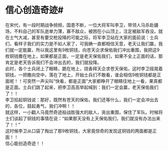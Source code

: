 # 信心创造奇迹#
在宋代，有一段时期战争频频，国患不断，一位大将军叫李卫，带领人马杀赴疆场，不料自己的军队逝单力薄，寡不敌众，被困在小山顶上，注定被敌军吞没。就在士气大减，甚至有要交枪投降的可能之际，将军李卫站在大家的面前说：士兵们，看样子我们的实力是不如人家了，可我确一直都相信天意，老天让我们赢，我们就一定能赢，所以我这里有9枚铜钱，向苍天企求保佑我们冲出重围，我把这9枚铜钱撒在地上，如果都是正面，一定是老天保佑我们，如果不全上正面的话，那肯定是老天告诉我们不会冲出去的，我们就投降。  
此时，各个士兵闭上了眼睛，跪在地上，烧香拜天企求苍天保佑，这时李卫摇晃着铜钱，一把撒向空中，落在了地上，开始士兵们不敢看，谁会相信9枚铜钱都是正面呢！！可突然一声尖叫“快看，都是正面”大家都睁开了眼睛往地上一看，果真都是正面。士兵们跳了起来，把李卫高高举起喊到：我们一定会赢，老天保佑我们了！！  
李卫拾起铜钱说：那好，既然有苍天的保佑，我们还等什么，我们一定会冲出去的，各位，鼓起勇气，我们冲啊！！  
就这样，一小戳人马竟然奇迹般战胜强大的敌人，突出重围，保住了军队。时候将士们谈起了铜钱的事情在说：“如果那天没有上天保佑我们，我们就没有办法出来了！！”  
这时候李卫从口袋了掏出了那9枚铜钱，大家竟惊奇的发现这铜钱的两面都是正面！！  
信心能创造奇迹！！
  